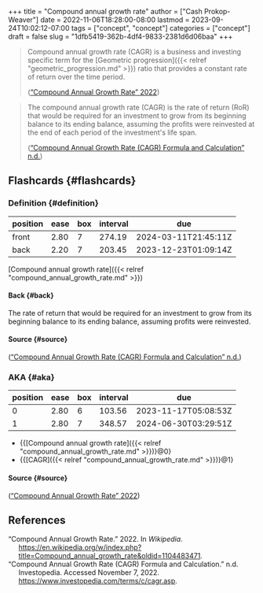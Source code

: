 +++
title = "Compound annual growth rate"
author = ["Cash Prokop-Weaver"]
date = 2022-11-06T18:28:00-08:00
lastmod = 2023-09-24T10:02:12-07:00
tags = ["concept", "concept"]
categories = ["concept"]
draft = false
slug = "1dfb5419-362b-4df4-9833-2381d6d06baa"
+++

> Compound annual growth rate (CAGR) is a business and investing specific term for the [Geometric progression]({{< relref "geometric_progression.md" >}}) ratio that provides a constant rate of return over the time period.
>
> (<a href="#citeproc_bib_item_1">“Compound Annual Growth Rate” 2022</a>)

<!--quoteend-->

> The compound annual growth rate (CAGR) is the rate of return (RoR) that would be required for an investment to grow from its beginning balance to its ending balance, assuming the profits were reinvested at the end of each period of the investment's life span.
>
> (<a href="#citeproc_bib_item_2">“Compound Annual Growth Rate (CAGR) Formula and Calculation” n.d.</a>)


## Flashcards {#flashcards}


### Definition {#definition}

| position | ease | box | interval | due                  |
|----------|------|-----|----------|----------------------|
| front    | 2.80 | 7   | 274.19   | 2024-03-11T21:45:11Z |
| back     | 2.20 | 7   | 203.45   | 2023-12-23T01:09:14Z |

[Compound annual growth rate]({{< relref "compound_annual_growth_rate.md" >}})


#### Back {#back}

The rate of return that would be required for an investment to grow from its beginning balance to its ending balance, assuming profits were reinvested.


#### Source {#source}

(<a href="#citeproc_bib_item_2">“Compound Annual Growth Rate (CAGR) Formula and Calculation” n.d.</a>)


### AKA {#aka}

| position | ease | box | interval | due                  |
|----------|------|-----|----------|----------------------|
| 0        | 2.80 | 6   | 103.56   | 2023-11-17T05:08:53Z |
| 1        | 2.80 | 7   | 348.57   | 2024-06-30T03:29:51Z |

-   {{[Compound annual growth rate]({{< relref "compound_annual_growth_rate.md" >}})}@0}
-   {{[CAGR]({{< relref "compound_annual_growth_rate.md" >}})}@1}


#### Source {#source}

(<a href="#citeproc_bib_item_1">“Compound Annual Growth Rate” 2022</a>)

## References

<style>.csl-entry{text-indent: -1.5em; margin-left: 1.5em;}</style><div class="csl-bib-body">
  <div class="csl-entry"><a id="citeproc_bib_item_1"></a>“Compound Annual Growth Rate.” 2022. In <i>Wikipedia</i>. <a href="https://en.wikipedia.org/w/index.php?title=Compound_annual_growth_rate&oldid=1104483471">https://en.wikipedia.org/w/index.php?title=Compound_annual_growth_rate&#38;oldid=1104483471</a>.</div>
  <div class="csl-entry"><a id="citeproc_bib_item_2"></a>“Compound Annual Growth Rate (CAGR) Formula and Calculation.” n.d. Investopedia. Accessed November 7, 2022. <a href="https://www.investopedia.com/terms/c/cagr.asp">https://www.investopedia.com/terms/c/cagr.asp</a>.</div>
</div>
